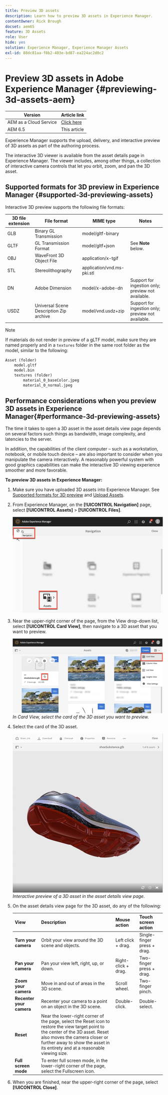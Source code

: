 ```yaml
---
title: Preview 3D assets
description: Learn how to preview 3D assets in Experience Manager.
contentOwner: Rick Brough
docset: aem65
feature: 3D Assets
role: User
hide: yes
solution: Experience Manager, Experience Manager Assets
exl-id: 88dc81aa-f8b2-403e-bd87-ea224ac2d0c2
---
```

# Preview 3D assets in Adobe Experience Manager {#previewing-3d-assets-aem}

| Version | Article link |
| -------- | ---------------------------- |
| AEM as a Cloud Service  |    [Click here](https://experienceleague.adobe.com/docs/experience-manager-cloud-service/content/assets/manage/previewing-3d-assets.html?lang=en)                  |
| AEM 6.5     | This article         |

Experience Manager supports the upload, delivery, and interactive preview of 3D assets as part of the authoring process.

The interactive 3D viewer is available from the asset details page in Experience Manager. The viewer includes, among other things, a collection of interactive camera controls that let you orbit, zoom, and pan the 3D asset.

<!-- See also [Working with 3D assets in Dynamic Media](/help/assets/assets-3d.md). -->

## Supported formats for 3D preview in Experience Manager {#supported-3d-previewing-assets} 

Interactive 3D preview supports the following file formats: 

|3D file extension |File format | MIME type |Notes |
|---|---|---|---|
| GLB | Binary GL Transmission | model/gltf-binary | |
| GLTF | GL Transmission Format | model/gltf+json | See **Note** below. |
| OBJ | WaveFront 3D Object File | application/x-tgif | |
| STL | Stereolithography | application/vnd.ms-pki.stl | |
| DN | Adobe Dimension | model/x-adobe-dn | Support for ingestion only; preview not available.|
| USDZ | Universal Scene Description Zip archive | model/vnd.usdz+zip | Support for ingestion only; preview not available.|

>[!NOTE]
>
>If materials do not render in preview of a gLTF model, make sure they are named properly and in a `textures` folder in the same root folder as the model, similar to the following:

    Asset (folder)
        model.gltf
        model.bin
        textures (folder)
            material_0_baseColor.jpeg
            material_0_normal.jpeg

## Performance considerations when you preview 3D assets in Experience Manager{#performance-3d-previewing-assets}

The time it takes to open a 3D asset in the asset details view page depends on several factors such things as bandwidth, image complexity, and latencies to the server.

In addition, the capabilities of the client computer &ndash; such as a workstation, notebook, or mobile touch device &ndash; are also important to consider when you manipulate the camera interactively. A reasonably powerful system with good graphics capabilities can make the interactive 3D viewing experience smoother and more favorable.

**To preview 3D assets in Experience Manager:**

1. Make sure you have uploaded 3D assets into Experience Manager.
    See [Supported formats for 3D preview](#supported-3d-previewing-assets) and [Upload Assets](/help/assets/manage-assets.md#uploading-assets).
1. From Experience Manager, on the **[!UICONTROL Navigation]** page, select **[!UICONTROL Assets]** > **[!UICONTROL Files]**.

    ![Navigation page](/help/assets/assets-dm/navigation-assets.png
    )

1. Near the upper-right corner of the page, from the View drop-down list, select **[!UICONTROL Card View]**, then navigate to a 3D asset that you want to preview.

    ![3D card select](/help/assets/assets-dm/3d-card-select.png)
    _In Card View, select the card of the 3D asset you want to preview._

1. Select the card of the 3D asset.

    ![Interactive 3D preview](/help/assets/assets-dm/3d-preview.png)
    _Interactive preview of a 3D asset in the asset details view page._ 
1. On the asset details view page for the 3D asset, do any of the following:

    | View | Description | Mouse action | Touch screen action |
    | --- | --- | --- | --- |
    | **Turn your camera** | Orbit your view around the 3D scene and objects. | Left click + drag. | Single-finger press + drag. |
    | **Pan your camera**  | Pan your view left, right, up, or down. | Right-click + drag. | Two-finger press + drag. |
    | **Zoom your camera**  | Move in and out of areas in the 3D scene. | Scroll wheel. | Two-finger pinch. |
    | **Recenter your camera**  | Recenter your camera to a point on an object in the 3D scene. | Double-click. | Double-select. |
    | **Reset**  | Near the lower-right corner of the page, select the Reset icon to restore the view target point to the center of the 3D asset. Reset also moves the camera closer or further away to show the asset in its entirety and at a reasonable viewing size.  |   |   |
    | **Full screen mode**  | To enter full screen mode, in the lower-right corner of the page, select the Fullscreen icon.  |   |   |

1. When you are finished, near the upper-right corner of the page, select **[!UICONTROL Close]**.
